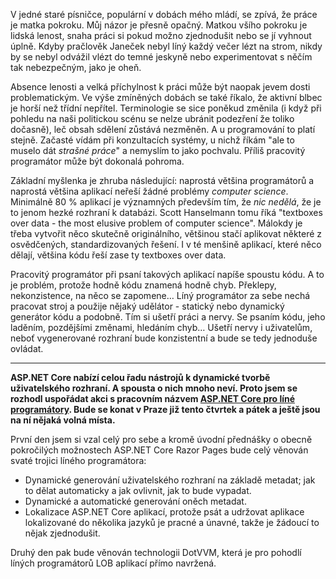 <!-- dcterms:title = Líný programátor - dobrý programátor: Akce pro ně -->
<!-- dcterms:abstract = V jedné staré písničce, populární v dobách mého mládí, se zpívá, že práce je matka pokroku. Můj názor je přesně opačný. Matkou všího pokroku je lidská lenost, snaha práci si pokud možno zjednodušit nebo se jí vyhnout úplně. Kdyby pračlověk Janeček nebyl líný každý večer lézt na strom, nikdy by se nebyl odvážil vlézt do temné jeskyně nebo experimentovat s něčím tak nebezpečným, jako je oheň. -->
<!-- dcterms:creator = Michal Altair Valášek -->
<!-- x4w:pictureUrl = /perex-pictures/20190211-lini-programatori.png -->
<!-- x4w:coverUrl = /cover-pictures/20190211-lini-programatori.jpg -->
<!-- x4w:coverCredits = OIST via Flickr, CC-BY -->
<!-- x4w:pictureWidth = 150 -->
<!-- x4w:pictureHeight = 150 -->
<!-- x4w:category = IT -->
<!-- x4w:category = Akce a události -->
<!-- dcterms:date = 2019-02-11 -->

V jedné staré písničce, populární v dobách mého mládí, se zpívá, že práce je matka pokroku. Můj názor je přesně opačný. Matkou všího pokroku je lidská lenost, snaha práci si pokud možno zjednodušit nebo se jí vyhnout úplně. Kdyby pračlověk Janeček nebyl líný každý večer lézt na strom, nikdy by se nebyl odvážil vlézt do temné jeskyně nebo experimentovat s něčím tak nebezpečným, jako je oheň.

Absence lenosti a velká příchylnost k práci může být naopak jevem dosti problematickým. Ve výše zmíněných dobách se také říkalo, že aktivní blbec je horší než třídní nepřítel. Terminologie se sice poněkud změnila (i když při pohledu na naši politickou scénu se nelze ubránit podezření že toliko dočasně), leč obsah sdělení zůstává nezměněn. A u programování to platí stejně. Začasté vídám při konzultacích systémy, u nichž říkám "ale to muselo dát _strašné práce_" a nemyslím to jako pochvalu. Příliš pracovitý programátor může být dokonalá pohroma.

Základní myšlenka je zhruba následující: naprostá většina programátorů a naprostá většina aplikací neřeší žádné problémy _computer science_. Minimálně 80 % aplikací je významných především tím, že _nic nedělá_, že je to jenom hezké rozhraní k databázi. Scott Hanselmann tomu říká "textboxes over data - the most elusive problem of computer science". Málokdy je třeba vytvořit něco skutečně originálního, většinou stačí aplikovat některé z osvědčených, standardizovaných řešení. I v té menšině aplikací, které něco dělají, většina kódu řeší zase ty textboxes over data.

Pracovitý programátor při psaní takových aplikací napíše spoustu kódu. A to je problém, protože hodně kódu znamená hodně chyb. Překlepy, nekonzistence, na něco se zapomene… Líný programátor za sebe nechá pracovat stroj a použije nějaký udělátor - statický nebo dynamický generátor kódu a podobně. Tím si ušetří práci a nervy. Se psaním kódu, jeho laděním, pozdějšími změnami, hledáním chyb… Ušetří nervy i uživatelům, neboť vygenerované rozhraní bude konzistentní a bude se tedy jednoduše ovládat.

---

**ASP.NET Core nabízí celou řadu nástrojů k dynamické tvorbě uživatelského rozhraní. A spousta o nich mnoho neví. Proto jsem se rozhodl uspořádat akci s pracovním názvem [ASP.NET Core pro líné programátory](https://aspnetcore.updatedays.cz/). Bude se konat v Praze již tento čtvrtek a pátek a ještě jsou na ní nějaká volná místa.**

První den jsem si vzal celý pro sebe a kromě úvodní přednášky o obecně pokročilých možnostech ASP.NET Core Razor Pages bude celý věnován svaté trojici líného programátora:

* Dynamické generování uživatelského rozhraní na základě metadat; jak to dělat automaticky a jak ovlivnit, jak to bude vypadat.
* Dynamické a automatické generování oněch metadat.
* Lokalizace ASP.NET Core aplikací, protože psát a udržovat aplikace lokalizované do několika jazyků je pracné a únavné, takže je žádoucí to nějak zjednodušit.

Druhý den pak bude věnován technologii DotVVM, která je pro pohodlí líných programátorů LOB aplikací přímo navržená.
